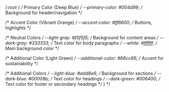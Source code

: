  /*:root {
  /* Primary Color (Deep Blue) */
  --primary-color: #004d99; /* Background for header/navigation */

  /* Accent Color (Vibrant Orange) */
  --accent-color: #ff6600; /* Buttons, highlights */

  /* Neutral Colors */
  --light-gray: #f5f5f5; /* Background for content areas */
  --dark-gray: #333333; /* Text color for body paragraphs */
  --white: #ffffff; /* Main background color */

  /* Additional Color (Light Green) */
  --additional-color: #66cc66; /* Accent for sustainability */

  /* Additional Colors */
  --light-blue: #add8e6; /* Background for sections */
  --dark-blue: #00008b; /* Text color for headings */
  --dark-green: #006400; /* Text color for footer or secondary headings */
}
*/
